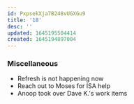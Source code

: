 ```yaml
---
id: PxpsekXja7B248vUGXGu9
title: '18'
desc: ''
updated: 1645195504414
created: 1645194897004
---
```


### Miscellaneous
- Refresh is not happening now
- Reach out to Moses for ISA help
- Anoop took over Dave K.'s work items